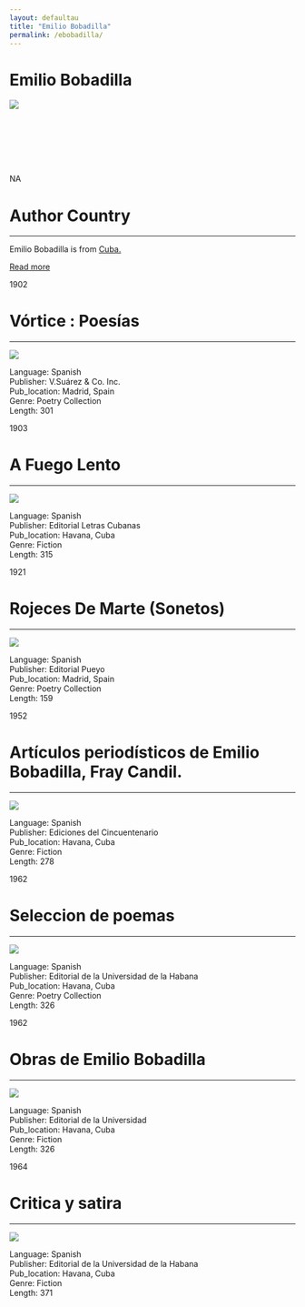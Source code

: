 ```yaml
---
layout: defaultau
title: "Emilio Bobadilla"
permalink: /ebobadilla/
---
```

<!-- partial:index.partial.html -->
<div class="content">
    <h1>Emilio Bobadilla</h1>
    <div class="quote">
        <div><img src="https://upload.wikimedia.org/wikipedia/commons/thumb/7/78/Emilio_Bobadilla.jpg/220px-Emilio_Bobadilla.jpg" class="logo"></div>
    </div>
    <div class="timeline">
        <div style="padding-bottom:100px;"></div>
        <div class="block">
            <div class="date right"><p class="right"> NA </p></div>
            <div class="dot"></div>
            <div class="left first">
            <div class="author_country">
                <h1>Author Country</h1><hr>
          <div class="aclocation">  <p>Emilio Bobadilla is from <a href="{{ site.baseurl }}/14">Cuba.</a></p></div>
                <div class="acreadmore"><a href="https://en.wikipedia.org/wiki/Emilio_Bobadilla" target="_blank">Read more</a></div>
            </div>
            </div>
        </div>
        <div class="block">
            <div class="date left"><p class="left">1902</p></div>
            <div class="dot"></div>
            <div class="right">
                <h1>Vórtice : Poesías</h1><hr>
                <p><img src="https://covers.openlibrary.org/b/olid/OL13510957M-M.jpg"></p>
                <p>
                Language: Spanish<br/>
                Publisher: V.Suárez & Co. Inc.<br/>
                Pub_location: Madrid, Spain<br/>
                Genre: Poetry Collection<br/>
                Length: 301</p>
            </div>
        </div>
        <div class="block">
            <div class="date right"><p class="right">1903</p></div>
            <div class="dot"></div>
            <div class="left hide">
                <h1>A Fuego Lento</h1><hr>
                <p><img src="https://covers.openlibrary.org/b/olid/OL17050590M-M.jpg"></p>
                <p>Language: Spanish<br/>
                Publisher: Editorial Letras Cubanas<br/>
                Pub_location: Havana, Cuba<br/>
                Genre: Fiction<br/>
                Length: 315</p>
            </div>
        </div>
        <div class="block">
            <div class="date left"><p class="left">1921</p></div>
            <div class="dot"></div>
            <div class="right">
                <h1>Rojeces De Marte (Sonetos)</h1><hr>
                <p><img src="https://covers.openlibrary.org/b/olid/OL23337740M-M.jpg"></p>
                <p>
                Language: Spanish<br/>
                Publisher: Editorial Pueyo<br/>
                Pub_location: Madrid, Spain<br/>
                Genre: Poetry Collection<br/>
                Length: 159</p>
            </div>
        </div>
        <div class="block">
            <div class="date right"><p class="right">1952</p></div>
            <div class="dot"></div>
            <div class="left hide">
                <h1>Artículos periodísticos de Emilio Bobadilla, Fray Candil.</h1><hr>
                <p><img src="https://upload.wikimedia.org/wikipedia/commons/thumb/7/78/Emilio_Bobadilla.jpg/220px-Emilio_Bobadilla.jpg"></p>
                <p>Language: Spanish<br/>
                Publisher: Ediciones del Cincuentenario<br/>
                Pub_location: Havana, Cuba<br/>
                Genre: Fiction<br/>
                Length: 278</p>
            </div>
        </div>
        <div class="block">
            <div class="date left"><p class="left">1962</p></div>
            <div class="dot"></div>
            <div class="right">
                <h1>Seleccion de poemas</h1><hr>
                <p><img src="https://m.media-amazon.com/images/I/41TU6TrSyXL._SX331_BO1,204,203,200_.jpg"></p>
                <p>
                Language: Spanish<br/>
                Publisher: Editorial de la Universidad de la Habana<br/>
                Pub_location: Havana, Cuba<br/>
                Genre: Poetry Collection<br/>
                Length: 326</p>
            </div>
        </div>
        <div class="block">
            <div class="date right"><p class="right">1962</p></div>
            <div class="dot"></div>
            <div class="left hide">
                <h1>Obras de Emilio Bobadilla</h1><hr>
                <p><img src="https://books.google.dm/books/content?id=bZyxAAAAIAAJ&printsec=frontcover&img=1&zoom=1&imgtk=AFLRE70Ht0FUnoOSLPP10Iv-LaPlTK-kUzw_Qdw_C1krfH9nF-IMx_j4XyUMZo8nwnJWn3kZ3xA-Oosxoe62MXlh714csjViJrES6diqTrznjJ4kpX8oeAJtEvEj24gzvtHGaRO9wgOs"></p>
                <p>Language: Spanish<br/>
                Publisher: Editorial de la Universidad<br/>
                Pub_location: Havana, Cuba<br/>
                Genre: Fiction<br/>
                Length: 326</p>
            </div>
        </div>
        <div class="block">
            <div class="date left"><p class="left">1964</p></div>
            <div class="dot"></div>
            <div class="right">
                <h1>Critica y satira</h1><hr>
                <p><img src="https://d3525k1ryd2155.cloudfront.net/h/844/137/1343137844.0.x.jpg"></p>
                <p>
                Language: Spanish<br/>
                Publisher: Editorial de la Universidad de la Habana<br/>
                Pub_location: Havana, Cuba<br/>
                Genre: Fiction<br/>
                Length: 371</p>
            </div>
        </div>
        <div id="footer">
    </div>
</div>
<!-- partial -->
  <script src='https://cdnjs.cloudflare.com/ajax/libs/jquery/3.1.1/jquery.min.js'></script><script  src="assets/js/authorscript.js"></script>
